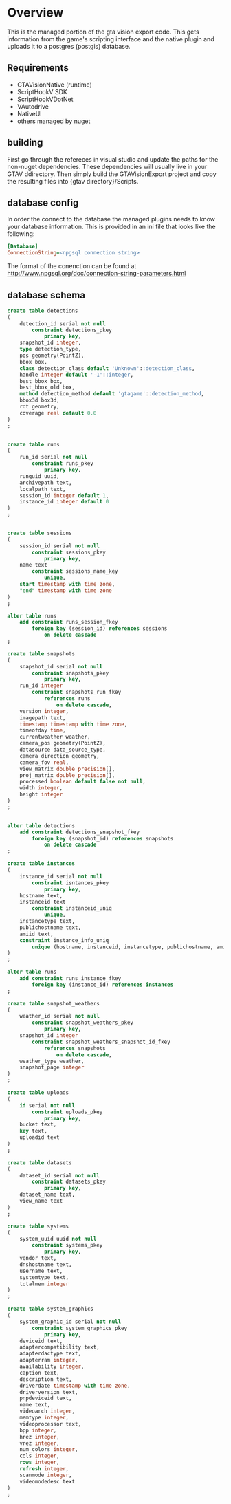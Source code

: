 # Overview

This is the managed portion of the gta vision export code. This gets information from the game's scripting interface and the native plugin and uploads it to a postgres (postgis) database.

## Requirements
* GTAVisionNative (runtime)
* ScriptHookV SDK
* ScriptHookVDotNet
* VAutodrive
* NativeUI
* others managed by nuget

## building
First go through the refereces in visual studio and update the paths for the non-nuget dependencies. These dependencies will usually live in your GTAV ddirectory. Then simply build the GTAVisionExport project and copy the resulting files into {gtav directory}/Scripts.

## database config
In order the connect to the database the managed plugins needs to know your database information. This is provided in an ini file that looks like the following:
```ini
[Database]
ConnectionString=<npgsql connection string>
```

The format of the conenction can be found at http://www.npgsql.org/doc/connection-string-parameters.html

## database schema

```sql
create table detections
(
	detection_id serial not null
		constraint detections_pkey
			primary key,
	snapshot_id integer,
	type detection_type,
	pos geometry(PointZ),
	bbox box,
	class detection_class default 'Unknown'::detection_class,
	handle integer default '-1'::integer,
	best_bbox box,
	best_bbox_old box,
	method detection_method default 'gtagame'::detection_method,
	bbox3d box3d,
	rot geometry,
	coverage real default 0.0
)
;


create table runs
(
	run_id serial not null
		constraint runs_pkey
			primary key,
	runguid uuid,
	archivepath text,
	localpath text,
	session_id integer default 1,
	instance_id integer default 0
)
;


create table sessions
(
	session_id serial not null
		constraint sessions_pkey
			primary key,
	name text
		constraint sessions_name_key
			unique,
	start timestamp with time zone,
	"end" timestamp with time zone
)
;

alter table runs
	add constraint runs_session_fkey
		foreign key (session_id) references sessions
			on delete cascade
;

create table snapshots
(
	snapshot_id serial not null
		constraint snapshots_pkey
			primary key,
	run_id integer
		constraint snapshots_run_fkey
			references runs
				on delete cascade,
	version integer,
	imagepath text,
	timestamp timestamp with time zone,
	timeofday time,
	currentweather weather,
	camera_pos geometry(PointZ),
	datasource data_source_type,
	camera_direction geometry,
	camera_fov real,
	view_matrix double precision[],
	proj_matrix double precision[],
	processed boolean default false not null,
	width integer,
	height integer
)
;


alter table detections
	add constraint detections_snapshot_fkey
		foreign key (snapshot_id) references snapshots
			on delete cascade
;

create table instances
(
	instance_id serial not null
		constraint isntances_pkey
			primary key,
	hostname text,
	instanceid text
		constraint instanceid_uniq
			unique,
	instancetype text,
	publichostname text,
	amiid text,
	constraint instance_info_uniq
		unique (hostname, instanceid, instancetype, publichostname, amiid)
)
;

alter table runs
	add constraint runs_instance_fkey
		foreign key (instance_id) references instances
;

create table snapshot_weathers
(
	weather_id serial not null
		constraint snapshot_weathers_pkey
			primary key,
	snapshot_id integer
		constraint snapshot_weathers_snapshot_id_fkey
			references snapshots
				on delete cascade,
	weather_type weather,
	snapshot_page integer
)
;

create table uploads
(
	id serial not null
		constraint uploads_pkey
			primary key,
	bucket text,
	key text,
	uploadid text
)
;

create table datasets
(
	dataset_id serial not null
		constraint datasets_pkey
			primary key,
	dataset_name text,
	view_name text
)
;

create table systems
(
	system_uuid uuid not null
		constraint systems_pkey
			primary key,
	vendor text,
	dnshostname text,
	username text,
	systemtype text,
	totalmem integer
)
;

create table system_graphics
(
	system_graphic_id serial not null
		constraint system_graphics_pkey
			primary key,
	deviceid text,
	adaptercompatibility text,
	adapterdactype text,
	adapterram integer,
	availability integer,
	caption text,
	description text,
	driverdate timestamp with time zone,
	driverversion text,
	pnpdeviceid text,
	name text,
	videoarch integer,
	memtype integer,
	videoprocessor text,
	bpp integer,
	hrez integer,
	vrez integer,
	num_colors integer,
	cols integer,
	rows integer,
	refresh integer,
	scanmode integer,
	videomodedesc text
)
;


```